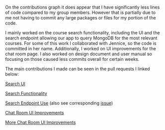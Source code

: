 On the contributions graph it does appear that I have significantly less lines of code compared to my group members. However that is partially due to me not having to commit any large packages or files for my portion of the code. 

I mainly worked on the course search functionality, including the UI and the search endpoint allowing our app to query MongoDB for the most relevant courses. For some of this work I collaborated with Jennice, so the code is committed in her name. Additionally, I worked on UI improvements for the chat room page.
I also worked on design document and user manual so focusing on those caused less commits overall for certain weeks. 

The main contributions I made can be seen in the pull requests I linked below:

[Search UI](https://github.com/ucsb-cs148-f21/project-t09-studygroup/pull/29)

[Search Functionality](https://github.com/ucsb-cs148-f21/project-t09-studygroup/pull/58)

[Search Endpoint Use](https://github.com/ucsb-cs148-f21/project-t09-studygroup/pull/71) (also see corresponding [issue](https://github.com/ucsb-cs148-f21/project-t09-studygroup/issues/64))

[Chat Room UI Improvements](https://github.com/ucsb-cs148-f21/project-t09-studygroup/pull/79)

[More Chat Room UI Improvements](https://github.com/ucsb-cs148-f21/project-t09-studygroup/pull/85)
